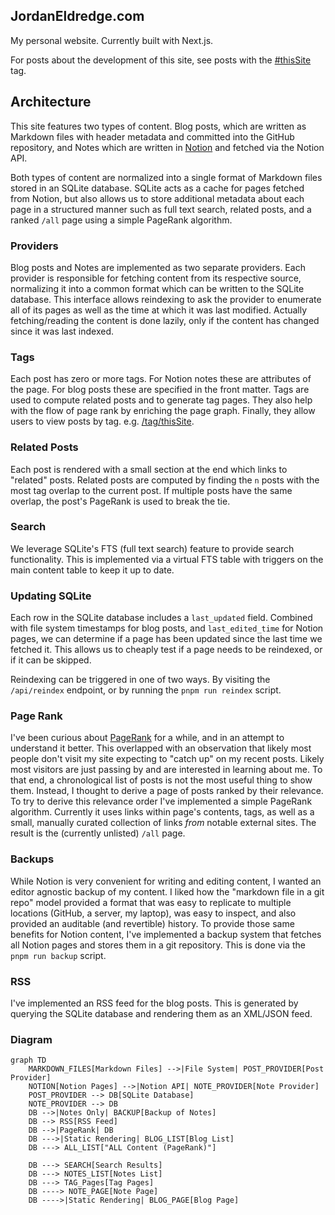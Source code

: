 ## JordanEldredge.com

My personal website. Currently built with Next.js.

For posts about the development of this site, see posts with the [#thisSite](https://jordaneldredge.com/tag/thisSite/) tag.

## Architecture

This site features two types of content. Blog posts, which are written as Markdown files with header metadata and committed into the GitHub repository, and Notes which are written in [Notion](https://www.notion.so/) and fetched via the Notion API.

Both types of content are normalized into a single format of Markdown files stored in an SQLite database. SQLite acts as a cache for pages fetched from Notion, but also allows us to store additional metadata about each page in a structured manner such as full text search, related posts, and a ranked `/all` page using a simple PageRank algorithm.

### Providers

Blog posts and Notes are implemented as two separate providers. Each provider is responsible for fetching content from its respective source, normalizing it into a common format which can be written to the SQLite database. This interface allows reindexing to ask the provider to enumerate all of its pages as well as the time at which it was last modified. Actually fetching/reading the content is done lazily, only if the content has changed since it was last indexed.

### Tags

Each post has zero or more tags. For Notion notes these are attributes of the page. For blog posts these are specified in the front matter. Tags are used to compute related posts and to generate tag pages. They also help with the flow of page rank by enriching the page graph. Finally, they allow users to view posts by tag. e.g. [/tag/thisSite](https://jordaneldredge.com/tag/thisSite/).

### Related Posts

Each post is rendered with a small section at the end which links to "related" posts. Related posts are computed by finding the `n` posts with the most tag overlap to the current post. If multiple posts have the same overlap, the post's PageRank is used to break the tie.

### Search

We leverage SQLite's FTS (full text search) feature to provide search functionality. This is implemented via a virtual FTS table with triggers on the main content table to keep it up to date.

### Updating SQLite

Each row in the SQLite database includes a `last_updated` field. Combined with file system timestamps for blog posts, and `last_edited_time` for Notion pages, we can determine if a page has been updated since the last time we fetched it. This allows us to cheaply test if a page needs to be reindexed, or if it can be skipped.

Reindexing can be triggered in one of two ways. By visiting the `/api/reindex` endpoint, or by running the `pnpm run reindex` script.

### Page Rank

I've been curious about [PageRank](https://en.wikipedia.org/wiki/PageRank) for a while, and in an attempt to understand it better. This overlapped with an observation that likely most people don't visit my site expecting to "catch up" on my recent posts. Likely most visitors are just passing by and are interested in learning about me. To that end, a chronological list of posts is not the most useful thing to show them. Instead, I thought to derive a page of posts ranked by their relevance. To try to derive this relevance order I've implemented a simple PageRank algorithm. Currently it uses links within page's contents, tags, as well as a small, manually curated collection of links _from_ notable external sites. The result is the (currently unlisted) `/all` page.

### Backups

While Notion is very convenient for writing and editing content, I wanted an editor agnostic backup of my content. I liked how the "markdown file in a git repo" model provided a format that was easy to replicate to multiple locations (GitHub, a server, my laptop), was easy to inspect, and also provided an auditable (and revertible) history. To provide those same benefits for Notion content, I've implemented a backup system that fetches all Notion pages and stores them in a git repository. This is done via the `pnpm run backup` script.

### RSS

I've implemented an RSS feed for the blog posts. This is generated by querying the SQLite database and rendering them as an XML/JSON feed.

### Diagram

```mermaid
graph TD
    MARKDOWN_FILES[Markdown Files] -->|File System| POST_PROVIDER[Post Provider]
    NOTION[Notion Pages] -->|Notion API| NOTE_PROVIDER[Note Provider]
    POST_PROVIDER --> DB[SQLite Database]
    NOTE_PROVIDER --> DB
    DB -->|Notes Only| BACKUP[Backup of Notes]
    DB --> RSS[RSS Feed]
    DB -->|PageRank| DB
    DB --->|Static Rendering| BLOG_LIST[Blog List]
    DB ---> ALL_LIST["ALL Content (PageRank)"]

    DB ---> SEARCH[Search Results]
    DB ---> NOTES_LIST[Notes List]
    DB ---> TAG_Pages[Tag Pages]
    DB ----> NOTE_PAGE[Note Page]
    DB ---->|Static Rendering| BLOG_PAGE[Blog Page]
```
